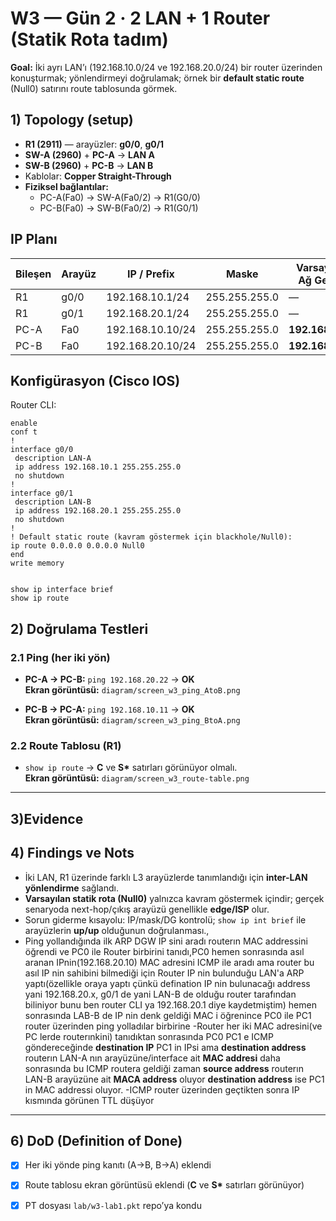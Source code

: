 # W3 — Gün 2 · 2 LAN + 1 Router (Statik Rota tadım)


**Goal:** İki ayrı LAN’ı (192.168.10.0/24 ve 192.168.20.0/24) bir router üzerinden konuşturmak; yönlendirmeyi doğrulamak; örnek bir **default static route** (Null0) satırını route tablosunda görmek.

## 1) Topology (setup)

- **R1 (2911)** — arayüzler: **g0/0**, **g0/1**  
- **SW-A (2960)** + **PC-A** → **LAN A**  
- **SW-B (2960)** + **PC-B** → **LAN B**  
- Kablolar: **Copper Straight-Through**  
- **Fiziksel bağlantılar:**  
  - PC-A(Fa0) → SW-A(Fa0/2) → R1(G0/0)  
  - PC-B(Fa0) → SW-B(Fa0/2) → R1(G0/1)  


##  IP Planı

| Bileşen | Arayüz | IP / Prefix | Maske | Varsayılan Ağ Geçidi |
|---|---|---|---|---|
| R1 | g0/0 | 192.168.10.1/24 | 255.255.255.0 | — |
| R1 | g0/1 | 192.168.20.1/24 | 255.255.255.0 | — |
| PC-A | Fa0 | 192.168.10.10/24 | 255.255.255.0 | **192.168.10.1** |
| PC-B | Fa0 | 192.168.20.10/24 | 255.255.255.0 | **192.168.20.1** |


##  Konfigürasyon (Cisco IOS)

Router CLI:
```text
enable
conf t
!
interface g0/0
 description LAN-A
 ip address 192.168.10.1 255.255.255.0
 no shutdown
!
interface g0/1
 description LAN-B
 ip address 192.168.20.1 255.255.255.0
 no shutdown
!
! Default static route (kavram göstermek için blackhole/Null0):
ip route 0.0.0.0 0.0.0.0 Null0
end
write memory


show ip interface brief
show ip route

```
## 2) Doğrulama Testleri

### 2.1 Ping (her iki yön)
- **PC-A → PC-B:** `ping 192.168.20.22` → **OK**  
  **Ekran görüntüsü:** `diagram/screen_w3_ping_AtoB.png`

- **PC-B → PC-A:** `ping 192.168.10.11` → **OK**  
  **Ekran görüntüsü:** `diagram/screen_w3_ping_BtoA.png`

### 2.2 Route Tablosu (R1)
- `show ip route` → **C** ve **S\*** satırları görünüyor olmalı.  
  **Ekran görüntüsü:** `diagram/screen_w3_route-table.png`

---

## 3)Evidence

## 4) Findings ve Nots
- İki LAN, R1 üzerinde farklı L3 arayüzlerde tanımlandığı için **inter-LAN yönlendirme** sağlandı.
- **Varsayılan statik rota (Null0)** yalnızca kavram göstermek içindir; gerçek senaryoda next-hop/çıkış arayüzü genellikle **edge/ISP** olur.
- Sorun giderme kısayolu: IP/mask/DG kontrolü; `show ip int brief` ile arayüzlerin **up/up** olduğunun doğrulanması.,
- Ping yollandığında ilk ARP DGW IP sini aradı routerın MAC addressini öğrendi ve PC0 ile Router birbirini tanıdı,PC0 hemen sonrasında asıl aranan IPnin(192.168.20.10) MAC adresini ICMP ile aradı ama router bu asıl IP nin sahibini bilmediği
için Router IP nin bulunduğu LAN'a ARP yaptı(özellikle oraya yaptı çünkü defination IP nin bulunacağı address yani 192.168.20.x, g0/1 de yani LAN-B de olduğu router tarafından biliniyor bunu ben router CLI ya 192.168.20.1 diye kaydetmiştim)
hemen sonrasında LAB-B de IP nin denk geldiği MAC i öğrenince PC0 ile PC1 router üzerinden ping yolladılar birbirine
-Router her iki MAC adresini(ve PC lerde routerınkini) tanıdıktan sonrasında PC0 PC1 e ICMP göndereceğinde **destination IP** PC1 in IPsi ama **destination address** routerın LAN-A nın arayüzüne/interface ait **MAC addresi**
daha sonrasında bu ICMP routera geldiği zaman **source address** routerın LAN-B arayüzüne ait **MACA address** oluyor **destination address** ise PC1 in MAC addressi oluyor.
-ICMP router üzerinden geçtikten sonra IP kısmında görünen TTL düşüyor
---


## 6) DoD (Definition of Done)
- [x] Her iki yönde ping kanıtı (A→B, B→A) eklendi
- [x] Route tablosu ekran görüntüsü eklendi (**C** ve **S\*** satırları görünüyor)
- [x] PT dosyası `lab/w3-lab1.pkt` repo’ya kondu


